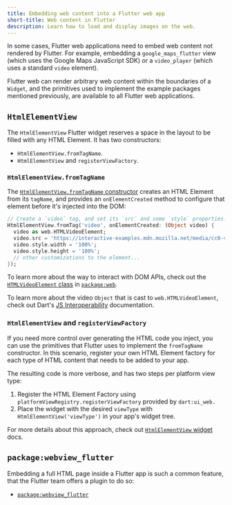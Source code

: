 ```yaml
---
title: Embedding web content into a Flutter web app
short-title: Web content in Flutter
description: Learn how to load and display images on the web.
---
```


In some cases, Flutter web applications need to embed web content not
rendered by Flutter. For example, embedding a `google_maps_flutter` view
(which uses the Google Maps JavaScript SDK) or a `video_player`
(which uses a standard `video` element).

Flutter web can render arbitrary web content within the boundaries of a `Widget`,
and the primitives used to implement the example packages mentioned previously,
are available to all Flutter web applications.

## `HtmlElementView`

The `HtmlElementView` Flutter widget reserves a space in the layout to be
filled with any HTML Element. It has two constructors:

* `HtmlElementView.fromTagName`.
* `HtmlElementView` and `registerViewFactory`.

### `HtmlElementView.fromTagName`

The [`HtmlElementView.fromTagName` constructor][] creates an HTML Element from
its `tagName`, and provides an `onElementCreated` method to configure that
element before it's injected into the DOM:

```dart
// Create a `video` tag, and set its `src` and some `style` properties...
HtmlElementView.fromTag('video', onElementCreated: (Object video) {
  video as web.HTMLVideoElement;
  video.src = 'https://interactive-examples.mdn.mozilla.net/media/cc0-videos/flower.mp4';
  video.style.width = '100%';
  video.style.height = '100%';
  // other customizations to the element...
});
```

To learn more about the way to interact with DOM APIs,
check out the [`HTMLVideoElement` class] in [`package:web`][].

To learn more about the video `Object` that is cast to `web.HTMLVideoElement`,
check out Dart's [JS Interoperability][] documentation.

[`HtmlElementView.fromTagName` constructor]: {{site.api}}/flutter/widgets/HtmlElementView/HtmlElementView.fromTagName.html
[`HTMLVideoElement` class]: {{site.pub}}/documentation/web/latest/web/HTMLVideoElement-extension-type.html
[`package:web`]: {{site.pub-pkg}}/web

### `HtmlElementView` and `registerViewFactory`

If you need more control over generating the HTML code you inject, you can use
the primitives that Flutter uses to implement the `fromTagName` constructor. In
this scenario, register your own HTML Element factory for each type of HTML
content that needs to be added to your app.

The resulting code is more verbose, and has two steps per platform view type:

1. Register the HTML Element Factory using
`platformViewRegistry.registerViewFactory` provided by `dart:ui_web.`  
2. Place the widget with the desired `viewType`  with
`HtmlElementView('viewType')` in your app's widget tree.

For more details about this approach, check out
[`HtmlElementView` widget][] docs.

[`HtmlElementView` widget]: {{site.api}}/flutter/widgets/HtmlElementView-class.html

## `package:webview_flutter`

Embedding a full HTML page inside a Flutter app is such a common feature, that
the Flutter team offers a plugin to do so:

* [`package:webview_flutter`][]

[JS Interoperability]: {{site.dart-site}}/interop/js-interop
[`package:webview_flutter`]: {{site.pub}}/packages/webview_flutter
[`package:webview_flutter_web`]: {{site.pub}}/packages/webview_flutter_web
